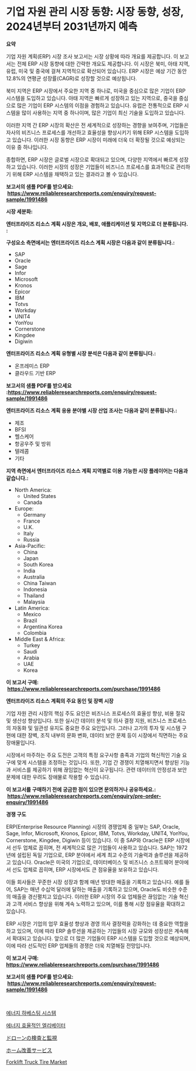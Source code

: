 <p><h1>기업 자원 관리 시장 동향: 시장 동향, 성장, 2024년부터 2031년까지 예측</h1></p><p><strong>요약</strong></p>
<p><p>기업 자원 계획(ERP) 시장 조사 보고서는 시장 상황에 따라 개요를 제공합니다. 이 보고서는 전체 ERP 시장 동향에 대한 간략한 개요도 제공합니다. 이 시장은 북미, 아태 지역, 유럽, 미국 및 중국에 걸쳐 지역적으로 확산되어 있습니다. ERP 시장은 예상 기간 동안 12.8%의 연평균 성장률(CAGR)로 성장할 것으로 예상됩니다.</p><p>북미 지역은 ERP 시장에서 주요한 지역 중 하나로, 미국을 중심으로 많은 기업이 ERP 시스템을 도입하고 있습니다. 아태 지역은 빠르게 성장하고 있는 지역으로, 중국을 중심으로 많은 기업이 ERP 시스템의 이점을 경험하고 있습니다. 유럽은 전통적으로 ERP 시스템을 많이 사용하는 지역 중 하나이며, 많은 기업이 최신 기술을 도입하고 있습니다.</p><p>이러한 지역 간 ERP 시장의 확산은 전 세계적으로 성장하는 경향을 보여주며, 기업들은 자사의 비즈니스 프로세스를 개선하고 효율성을 향상시키기 위해 ERP 시스템을 도입하고 있습니다. 이러한 시장 동향은 ERP 시장이 미래에 더욱 더 확장될 것으로 예상되는 이유 중 하나입니다.</p><p>종합하면, ERP 시장은 글로벌 시장으로 확대되고 있으며, 다양한 지역에서 빠르게 성장하고 있습니다. 이러한 시장의 성장은 기업들이 비즈니스 프로세스를 효과적으로 관리하기 위해 ERP 시스템을 채택하고 있는 결과라고 볼 수 있습니다.</p></p>
<p><strong>보고서의 샘플 PDF를 받으세요: &nbsp;<a href="https://www.reliableresearchreports.com/enquiry/request-sample/1991486">https://www.reliableresearchreports.com/enquiry/request-sample/1991486</a></strong></p>
<p><strong>시장 세분화:</strong></p>
<p><strong> 엔터프라이즈 리소스 계획 시장은 개요, 배포, 애플리케이션 및 지역으로 더 분류됩니다. :</strong></p>
<p><strong>구성요소 측면에서는 엔터프라이즈 리소스 계획 시장은 다음과 같이 분류됩니다.:</strong></p>
<p><ul><li>SAP</li><li>Oracle</li><li>Sage</li><li>Infor</li><li>Microsoft</li><li>Kronos</li><li>Epicor</li><li>IBM</li><li>Totvs</li><li>Workday</li><li>UNIT4</li><li>YonYou</li><li>Cornerstone</li><li>Kingdee</li><li>Digiwin</li></ul></p>
<p><strong> 엔터프라이즈 리소스 계획 유형별 시장 분석은 다음과 같이 분류됩니다.:</strong></p>
<p><ul><li>온프레미스 ERP</li><li>클라우드 기반 ERP</li></ul></p>
<p><strong>보고서의 샘플 PDF를 받으세요 :<a href="https://www.reliableresearchreports.com/enquiry/request-sample/1991486">https://www.reliableresearchreports.com/enquiry/request-sample/1991486</a></strong></p>
<p><strong> 엔터프라이즈 리소스 계획 응용 분야별 시장 산업 조사는 다음과 같이 분류됩니다.:</strong></p>
<p><ul><li>제조</li><li>BFSI</li><li>헬스케어</li><li>항공우주 및 방위</li><li>텔레콤</li><li>기타</li></ul></p>
<p><strong>지역 측면에서 엔터프라이즈 리소스 계획 지역별로 이용 가능한 시장 플레이어는 다음과 같습니다.:</strong></p>
<p><ul>
    <li>
        North America:
        <ul>
            <li>United States</li>
            <li>Canada</li>
        </ul>
    </li>
    <li>
        Europe:
        <ul>
            <li>Germany</li>
            <li>France</li>
            <li>U.K.</li>
            <li>Italy</li>
            <li>Russia</li>
        </ul>
    </li>
    <li>
        Asia-Pacific:
        <ul>
            <li>China</li>
            <li>Japan</li>
            <li>South Korea</li>
            <li>India</li>
            <li>Australia</li>
            <li>China Taiwan</li>
            <li>Indonesia</li>
            <li>Thailand</li>
            <li>Malaysia</li>
        </ul>
    </li>
    <li>
        Latin America:
        <ul>
            <li>Mexico</li>
            <li>Brazil</li>
            <li>Argentina Korea</li>
            <li>Colombia</li>
        </ul>
    </li>
    <li>
        Middle East & Africa:
        <ul>
            <li>Turkey</li>
            <li>Saudi</li>
            <li>Arabia</li>
            <li>UAE</li>
            <li>Korea</li>
        </ul>
    </li>
    </ul></p>
<p><strong>이 보고서 구매: &nbsp;<a href="https://www.reliableresearchreports.com/purchase/1991486">https://www.reliableresearchreports.com/purchase/1991486</a></strong></p>
<p><strong>엔터프라이즈 리소스 계획의 주요 동인 및 장벽 시장</strong></p>
<p><p>기업 자원 관리 시장의 핵심 주도 요인은 비즈니스 프로세스의 효율성 향상, 비용 절갘 및 생산성 향상입니다. 또한 실시간 데이터 분석 및 의사 결정 지원, 비즈니스 프로세스의 자동화 및 일관성 유지도 중요한 주요 요인입니다. 그러나 고가의 투자 및 시스템 구현에 대한 장벽, 조직 내부의 문화 변화, 데이터 보안 문제 등이 시장에서 직면하는 주요 장애물입니다. </p><p>시장에서 마주하는 주요 도전은 고객의 특정 요구사항 충족과 기업의 혁신적인 기술 요구에 맞게 시스템을 조정하는 것입니다. 또한, 기업 간 경쟁이 치열해지면서 향상된 기능과 서비스를 제공하기 위해 끊임없는 혁신이 요구됩니다. 관련 데이터의 안정성과 보안 문제에 대한 우려도 장애물로 작용할 수 있습니다.</p></p>
<p><strong>이 보고서를 구매하기 전에 궁금한 점이 있으면 문의하거나 공유하세요.: &nbsp;<a href="https://www.reliableresearchreports.com/enquiry/pre-order-enquiry/1991486">https://www.reliableresearchreports.com/enquiry/pre-order-enquiry/1991486</a></strong></p>
<p><strong>경쟁 구도</strong></p>
<p><p>ERP(Enterprise Resource Planning) 시장의 경쟁업체 중 일부는 SAP, Oracle, Sage, Infor, Microsoft, Kronos, Epicor, IBM, Totvs, Workday, UNIT4, YonYou, Cornerstone, Kingdee, Digiwin 등이 있습니다. 이 중 SAP와 Oracle은 ERP 시장에서 선두 업체로 꼽히며, 전 세계적으로 많은 기업들이 사용하고 있습니다. SAP는 1972년에 설립된 독일 기업으로, ERP 분야에서 세계 최고 수준의 기술력과 솔루션을 제공하고 있습니다. Oracle은 미국의 기업으로, 데이터베이스 및 비즈니스 소프트웨어 분야에서 선도 업체로 꼽히며, ERP 시장에서도 큰 점유율을 보유하고 있습니다.</p><p>이들 회사들은 꾸준한 시장 성장과 함께 매년 방대한 매출을 기록하고 있습니다. 예를 들어, SAP는 매년 수십억 달러에 달하는 매출을 기록하고 있으며, Oracle도 비슷한 수준의 매출을 경신펼치고 있습니다. 이러한 ERP 시장의 주요 업체들은 끊임없는 기술 혁신과 고객 서비스 향상을 위해 계속 노력하고 있으며, 이를 통해 시장 점유율을 확대하고 있습니다.</p><p>ERP 시장은 기업의 업무 효율성 향상과 경영 의사 결정력을 강화하는 데 중요한 역할을 하고 있으며, 이에 따라 ERP 솔루션을 제공하는 기업들의 시장 규모와 성장성은 계속해서 확대되고 있습니다. 앞으로 더 많은 기업들이 ERP 시스템을 도입할 것으로 예상되며, 이에 따라 선도적인 ERP 업체들의 경쟁은 더욱 치열해질 전망입니다.</p></p>
<p><strong>이 보고서 구매: &nbsp; <a href="https://www.reliableresearchreports.com/purchase/1991486">https://www.reliableresearchreports.com/purchase/1991486</a></strong></p>
<p><strong>보고서의 샘플 PDF를 받으세요: &nbsp;<a href="https://www.reliableresearchreports.com/enquiry/request-sample/1991486">https://www.reliableresearchreports.com/enquiry/request-sample/1991486</a></strong><strong></strong></p>
<p>&nbsp;</p>
<p><p><a href="https://github.com/vsr06p4p49/Market-Research-Report-List-1/blob/main/84252128740.md">에너지 하베스팅 시스템</a></p><p><a href="https://github.com/oajzkywllm460/Market-Research-Report-List-1/blob/main/98914498739.md">에너지 효율적인 엘리베이터</a></p><p><a href="https://github.com/ReganWisoky2023/Market-Research-Report-List-1/blob/main/10876319496.md">ドローンの検査と監視</a></p><p><a href="https://github.com/cbigkbh02719/Market-Research-Report-List-1/blob/main/38179859495.md">ホーム改善サービス</a></p><p><a href="https://issuu.com/reportprime-2/docs/forklift-truck-tire-market-size-2030.pptx">Forklift Truck Tire Market</a></p></p>